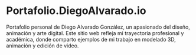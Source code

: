 # Portafolio.DiegoAlvarado.io
Portafolio personal de Diego Alvarado González, un apasionado del diseño, animación y arte digital. Este sitio web refleja mi trayectoria profesional y académica, donde comparto ejemplos de mi trabajo en modelado 3D, animación y edición de video.
